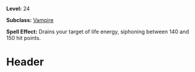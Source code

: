 <!-- TITLE: Spell: Siphon Life -->
<!-- SUBTITLE:  -->

**Level:** 24

**Subclass:** [Vampire](vampire)

**Spell Effect:** Drains your target of life energy, siphoning between 140 and 150 hit points.

# Header